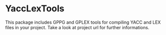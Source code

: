 YaccLexTools
============

This package includes GPPG and GPLEX tools for compiling YACC and LEX files in your project. Take a look at project url for further informations.
